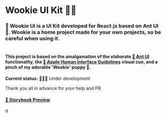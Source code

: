 # Wookie UI Kit 🍏🧸

### 🧸 Wookie UI is a UI Kit developed for React.js based on Ant UI 🐜. Wookie is a home project made for your own projects, so be careful when using it.

#

#### This project is based on the amalgamation of the elaborate [🐜 Ant UI](https://ant.design) functionality, the [🍏 Apple Human Interface Guidelines](https://developer.apple.com/design/human-interface-guidelines/) visual cue, and a pinch of my adorable 'Wookie' puppy 🐶.

<b>Current status:</b> 👨🏻‍💻 Under development

 Thank you all in advance for your help and PR.

#### [📕 Storybook Preview ](https://wookie-ui.vercel.app)
d